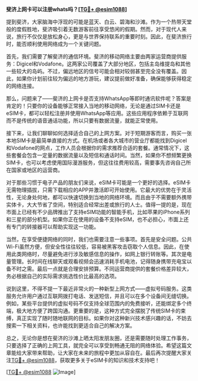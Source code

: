 **斐济上网卡可以注册whats吗？[[TG💪+ @esim1088](https://t.me/s/esim1088)]**

提到斐济，大家脑海中浮现的可能是蓝天、白云、碧海和沙滩。作为一个热带天堂般的度假胜地，斐济吸引着无数游客前往享受悠闲的假期。然而，对于现代人来说，旅行不仅仅是放松身心，更是与世界保持联系的重要时刻。因此，在斐济旅行时，能否顺利使用网络成为一个关键问题。

首先，我们需要了解斐济的通信环境。斐济的移动网络主要由两家运营商提供服务：Digicel和Vodafone。这两家公司覆盖了大部分地区，包括主岛维提岛和其他一些较大的岛屿。不过，偏远地区的信号可能会相对较弱甚至完全没有覆盖。因此，如果你计划前往较为偏远的地方游玩，建议提前做好准备，确保能够获得稳定的网络连接。

那么，问题来了——斐济的上网卡是否支持WhatsApp等即时通讯软件呢？答案是肯定的！只要你的设备能够正常接入当地的移动网络，无论是通过SIM卡还是eSIM卡，都可以轻松注册并使用WhatsApp等应用。这些应用程序依赖于互联网而不是传统的语音通话功能，所以只要有数据流量，就能正常使用。

接下来，让我们聊聊如何选择适合自己的上网方案。对于短期游客而言，购买一张本地SIM卡是最简单直接的方式。在机场或者各大城市的营业厅都能找到Digicel和Vodafone的网点，工作人员会根据你的需求推荐合适的套餐。通常情况下，这些套餐会包含一定量的数据流量以及短信和通话时间。当然，如果你不想频繁更换SIM卡，也可以考虑使用国际漫游服务，但这往往费用较高，需要事先咨询自己所在国家或地区的运营商。

对于那些习惯于电子产品的朋友们来说，eSIM卡可能是一个更好的选择。eSIM卡无需物理插拔，只需下载相应的APP并激活即可开始使用。它最大的优势在于灵活性，无论身处何地，都可以快速切换到当地的网络环境。而且由于不需要额外携带实体卡，大大节省了空间，特别适合经常出差或旅行的人士。值得一提的是，现在市面上已经有不少品牌推出了支持eSIM功能的智能手机，比如苹果的iPhone系列和三星的部分机型。如果你正在使用的设备不支持eSIM，也不必担心，市面上还有专门的转接器可以帮助实现这一功能。

当然，在享受便捷网络的同时，我们也需要注意一些事项。首先是安全问题。公共Wi-Fi虽然方便，但安全性往往较低，容易被黑客攻击窃取个人信息。因此，在使用此类网络时，尽量避免进行涉及敏感信息的操作，如网上银行转账等。其次是电量管理。长时间在线聊天或观看视频会迅速消耗手机电池，记得随身携带充电宝以备不时之需。最后一点就是合理安排预算。不同运营商提供的套餐价格差异较大，务必根据自己的实际需求挑选性价比最高的选项。

说到这里，不得不提一下最近非常火的一种新型上网方式——虚拟号码服务。这类服务允许用户通过互联网拨打电话、发送短信，并且可以在多个设备间无缝切换。例如，某些平台提供的虚拟号码不仅支持全球范围内的免费接听，还能绑定多个终端，极大地方便了跨国沟通。更重要的是，这种方式完全摆脱了传统SIM卡的束缚，真正实现了随时随地联网的目标。如果你对这种新兴技术感兴趣的话，不妨去搜索一下相关资料，也许能找到更适合自己的解决方案。

总之，无论你是想在斐济的沙滩上晒太阳发朋友圈，还是需要随时处理工作事务，只要选择了正确的上网工具，就完全可以享受到畅通无阻的网络体验。希望这篇文章能给大家带来帮助，让大家在未来的旅程中更加从容自在。最后再次提醒大家关注[TG💪+ @esim1088](https://t.me/s/esim1088)，获取更多关于eSIM卡的知识和技术支持吧！

[[TG💪+ @esim1088](https://t.me/s/esim1088) ![Image](https://i.postimg.cc/4NQfJmqS/Snipaste-2025-05-13-00-14-12.png)]